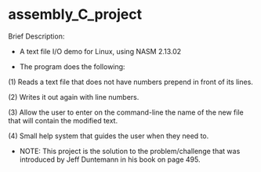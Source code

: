 # assembly_C_project
Brief Description:

- A text file I/O demo for Linux, using NASM 2.13.02

- The program does the following: 

(1) Reads a text file that does not have numbers prepend in front of its lines. 

(2) Writes it out again with line numbers. 

(3) Allow the user to enter on the command-line the name of the new file that will contain the modified text. 

(4) Small help system that guides the user when they need to.

- NOTE: This project is the solution to the problem/challenge that was introduced by Jeff Duntemann in his book on page 495.

